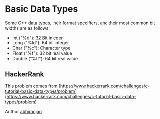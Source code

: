 # Basic Data Types

Some C++ data types, their format specifiers, and their most common bit widths are as follows:

 - Int ("%d"): 32 Bit integer
 - Long ("%ld"): 64 bit integer
 - Char ("%c"): Character type
 - Float ("%f"): 32 bit real value
 - Double ("%lf"): 64 bit real value

## HackerRank

This problem comes from [https://www.hackerrank.com/challenges/c-tutorial-basic-data-types/problem](https://www.hackerrank.com/challenges/c-tutorial-basic-data-types/problem)

Author [abhiranjan](https://www.hackerrank.com/abhiranjan)